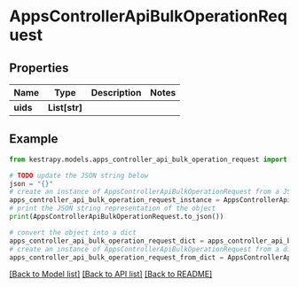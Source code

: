 # AppsControllerApiBulkOperationRequest


## Properties

Name | Type | Description | Notes
------------ | ------------- | ------------- | -------------
**uids** | **List[str]** |  | 

## Example

```python
from kestrapy.models.apps_controller_api_bulk_operation_request import AppsControllerApiBulkOperationRequest

# TODO update the JSON string below
json = "{}"
# create an instance of AppsControllerApiBulkOperationRequest from a JSON string
apps_controller_api_bulk_operation_request_instance = AppsControllerApiBulkOperationRequest.from_json(json)
# print the JSON string representation of the object
print(AppsControllerApiBulkOperationRequest.to_json())

# convert the object into a dict
apps_controller_api_bulk_operation_request_dict = apps_controller_api_bulk_operation_request_instance.to_dict()
# create an instance of AppsControllerApiBulkOperationRequest from a dict
apps_controller_api_bulk_operation_request_from_dict = AppsControllerApiBulkOperationRequest.from_dict(apps_controller_api_bulk_operation_request_dict)
```
[[Back to Model list]](../README.md#documentation-for-models) [[Back to API list]](../README.md#documentation-for-api-endpoints) [[Back to README]](../README.md)


